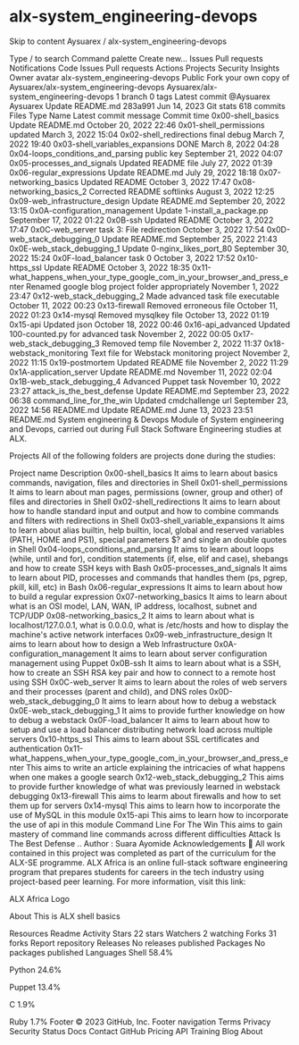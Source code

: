 # alx-system_engineering-devops
Skip to content
Aysuarex
/
alx-system_engineering-devops

Type / to search
Command palette
Create new...
Issues
Pull requests
Notifications
Code
Issues
Pull requests
Actions
Projects
Security
Insights
Owner avatar
alx-system_engineering-devops
Public
Fork your own copy of Aysuarex/alx-system_engineering-devops
Aysuarex/alx-system_engineering-devops
 1 branch
 0 tags
Latest commit
@Aysuarex
Aysuarex Update README.md
283a991
Jun 14, 2023
Git stats
 618 commits
Files
Type
Name
Latest commit message
Commit time
0x00-shell_basics
Update README.md
October 20, 2022 22:46
0x01-shell_permissions
updated
March 3, 2022 15:04
0x02-shell_redirections
final debug
March 7, 2022 19:40
0x03-shell_variables_expansions
DONE
March 8, 2022 04:28
0x04-loops_conditions_and_parsing
public key
September 21, 2022 04:07
0x05-processes_and_signals
Updated README file
July 27, 2022 01:39
0x06-regular_expressions
Update README.md
July 29, 2022 18:18
0x07-networking_basics
Updated README
October 3, 2022 17:47
0x08-networking_basics_2
Corrected README softlinks
August 3, 2022 12:25
0x09-web_infrastructure_design
Update README.md
September 20, 2022 13:15
0x0A-configuration_management
Update 1-install_a_package.pp
September 17, 2022 01:22
0x0B-ssh
Updated README
October 3, 2022 17:47
0x0C-web_server
task 3: File redirection
October 3, 2022 17:54
0x0D-web_stack_debugging_0
Update README.md
September 25, 2022 21:43
0x0E-web_stack_debugging_1
Update 0-nginx_likes_port_80
September 30, 2022 15:24
0x0F-load_balancer
task 0
October 3, 2022 17:52
0x10-https_ssl
Update README
October 3, 2022 18:35
0x11-what_happens_when_your_type_google_com_in_your_browser_and_press_enter
Renamed google blog project folder appropriately
November 1, 2022 23:47
0x12-web_stack_debugging_2
Made advanced task file executable
October 11, 2022 00:23
0x13-firewall
Removed erroneous file
October 11, 2022 01:23
0x14-mysql
Removed mysqlkey file
October 13, 2022 01:19
0x15-api
Updated json
October 18, 2022 00:46
0x16-api_advanced
Updated 100-counted.py for advanced task
November 2, 2022 00:05
0x17-web_stack_debugging_3
Removed temp file
November 2, 2022 11:37
0x18-webstack_monitoring
Text file for Webstack monitoring project
November 2, 2022 11:15
0x19-postmortem
Updated README file
November 2, 2022 11:29
0x1A-application_server
Update README.md
November 11, 2022 02:04
0x1B-web_stack_debugging_4
Advanced Puppet task
November 10, 2022 23:27
attack_is_the_best_defense
Update README.md
September 23, 2022 06:38
command_line_for_the_win
Updated cmdchallenge url
September 23, 2022 14:56
README.md
Update README.md
June 13, 2023 23:51
README.md
System engineering & Devops
Module of System engineering and Devops, carried out during Full Stack Software Engineering studies at ALX.

Projects
All of the following folders are projects done during the studies:

Project name	Description
0x00-shell_basics	It aims to learn about basics commands, navigation, files and directories in Shell
0x01-shell_permissions	It aims to learn about man pages, permissions (owner, group and other) of files and directories in Shell
0x02-shell_redirections	It aims to learn about how to handle standard input and output and how to combine commands and filters with redirections in Shell
0x03-shell_variable_expansions	It aims to learn about alias builtin, help builtin, local, global and reserved variables (PATH, HOME and PS1), special parameters $? and single an double quotes in Shell
0x04-loops_conditions_and_parsing	It aims to learn about loops (while, until and for), condition statements (if, else, elif and case), shebangs and how to create SSH keys with Bash
0x05-processes_and_signals	It aims to learn about PID, processes and commands that handles them (ps, pgrep, pkill, kill, etc) in Bash
0x06-regular_expressions	It aims to learn about how to build a regular expression
0x07-networking_basics	It aims to learn about what is an OSI model, LAN, WAN, IP address, localhost, subnet and TCP/UDP
0x08-networking_basics_2	It aims to learn about what is localhost/127.0.0.1, what is 0.0.0.0, what is /etc/hosts and how to display the machine's active network interfaces
0x09-web_infrastructure_design	It aims to learn about how to design a Web Infrastructure
0x0A-configuration_management	It aims to learn about server configuration management using Puppet
0x0B-ssh	It aims to learn about what is a SSH, how to create an SSH RSA key pair and how to connect to a remote host using SSH
0x0C-web_server	It aims to learn about the roles of web servers and their processes (parent and child), and DNS roles
0x0D-web_stack_debugging_0	It aims to learn about how to debug a webstack
0x0E-web_stack_debugging_1	It aims to provide further knowledge on how to debug a webstack
0x0F-load_balancer	It aims to learn about how to setup and use a load balancer distributing network load across multiple servers
0x10-https_ssl	This aims to learn about SSL certificates and authentication
0x11-what_happens_when_your_type_google_com_in_your_browser_and_press_enter	This aims to write an article explaining the intricacies of what happens when one makes a google search
0x12-web_stack_debugging_2	This aims to provide further knowledge of what was previously learned in webstack debugging
0x13-firewall	This aims to learm about firewalls and how to set them up for servers
0x14-mysql	This aims to learn how to incorporate the use of MySQL in this module
0x15-api	This aims to learn how to incorporate the use of api in this module
Command Line For The Win	This aims to gain mastery of command line commands across different difficulties
Attack Is The Best Defense	..
Author :
Suara Ayomide <Aysuarex>
Acknowledgements 🙏
All work contained in this project was completed as part of the curriculum for the ALX-SE programme. ALX Africa is an online full-stack software engineering program that prepares students for careers in the tech industry using project-based peer learning. For more information, visit this link:

ALX Africa Logo

About
This is ALX shell basics

Resources
 Readme
 Activity
Stars
 22 stars
Watchers
 2 watching
Forks
 31 forks
Report repository
Releases
No releases published
Packages
No packages published
Languages
Shell
58.4%
 
Python
24.6%
 
Puppet
13.4%
 
C
1.9%
 
Ruby
1.7%
Footer
© 2023 GitHub, Inc.
Footer navigation
Terms
Privacy
Security
Status
Docs
Contact GitHub
Pricing
API
Training
Blog
About
